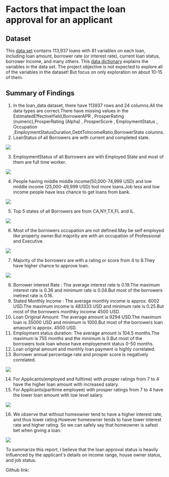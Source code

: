 # Factors that impact the loan approval for an applicant

## Dataset

This [data set](https://www.google.com/url?q=https://s3.amazonaws.com/udacity-hosted-downloads/ud651/prosperLoanData.csv&sa=D&ust=1547699802003000)
contains 113,937 loans with 81 variables on each loan, including loan amount, 
borrower rate (or interest rate), current loan status, borrower income, and many others.
This [data dictionary](https://docs.google.com/spreadsheets/d/1gDyi_L4UvIrLTEC6Wri5nbaMmkGmLQBk-Yx3z0XDEtI/edit?usp=sharing) explains the 
variables in the data set.
The project objective is not expected to explore all of the variables in the dataset! But focus on only exploration on about 10-15 of them.

## Summary of Findings


1. In the loan_data dataset, there have 113937 rows and 24 columns.All the data types are correct.There have missing values in the EstimatedEffectiveYield,BorrowerAPR , 
ProsperRating (numeric),ProsperRating (Alpha) , ProsperScore , EmploymentStatus , Occupation ,EmploymentStatusDuration,DebtToIncomeRatio,BorrowerState columns.
2. LoanStatus of all Borrowers are with current and completed state.

<img src="https://github.com/rakibul-sitab/Data-Analyst-Portfolio/blob/main/Udacity%20projects/Project%205%20:%20Factors%20that%20impact%20the%20loan%20approval%20for%20an%20applicant/images/newplot%20(20).png">

3. EmploymentStatus of all Borrowers are with Employed State and most of them are full time worker.

<img src="https://github.com/rakibul-sitab/Data-Analyst-Portfolio/blob/main/Udacity%20projects/Project%205%20:%20Factors%20that%20impact%20the%20loan%20approval%20for%20an%20applicant/images/newplot%20(21).png">

4. People having middle middle income(50,000-74,999 USD) and low middle income (25,000-49,999 USD) tool more loans.Job less and low income people have less chance to get loans from bank.

<img src="https://github.com/rakibul-sitab/Data-Analyst-Portfolio/blob/main/Udacity%20projects/Project%205%20:%20Factors%20that%20impact%20the%20loan%20approval%20for%20an%20applicant/images/newplot%20(22).png">

5. Top 5 states of all Borrowers are from CA,NY,TX,FL and IL.

<img src="https://github.com/rakibul-sitab/Data-Analyst-Portfolio/blob/main/Udacity%20projects/Project%205%20:%20Factors%20that%20impact%20the%20loan%20approval%20for%20an%20applicant/images/newplot%20(23).png">

6. Most of the borrowers occupation are not defined.May be self employed like property owner.But majority are with an occupation of Professional and Executive.

<img src="https://github.com/rakibul-sitab/Data-Analyst-Portfolio/blob/main/Udacity%20projects/Project%205%20:%20Factors%20that%20impact%20the%20loan%20approval%20for%20an%20applicant/images/newplot%20(24).png">

7. Majority of the borrowers are with a rating or score from 4 to 8.They have higher chance to approve loan.

<img src="https://github.com/rakibul-sitab/Data-Analyst-Portfolio/blob/main/Udacity%20projects/Project%205%20:%20Factors%20that%20impact%20the%20loan%20approval%20for%20an%20applicant/images/newplot%20(25).png">

8. Borrower interest Rate : The average interest rate is 0.19.The maximum interest rate is 0.36 and minimum rate is 0.04.But most of the borrowers inetrest rate is 0.16.
9. Stated Monthly Income : The average monthly income is approx. 6002 USD.The maximum income is 483333 USD and minimum rate is 0.25.But most of the borrowers monthky incomw 4500   USD.
10. Loan Original Amount: The average amount is 9294 USD.The maximum loan is 35000 USD and minimum is 1000.But most of the borrowers loan amaount is approx. 4500 USD.
11. Employment status duration: The average amount is 104.5 months.The maximum is 755 months and the minimum is 0.But most of the borrowers took loan whose have employement status 0-50 months.
12. Loan original amount and monthly loan payment is highly correlated.
13. Borrower annual percentage rate and prosper score is negatively correlated.
 
<img src="https://github.com/rakibul-sitab/Data-Analyst-Portfolio/blob/main/Udacity%20projects/Project%205%20:%20Factors%20that%20impact%20the%20loan%20approval%20for%20an%20applicant/images/newplot%20(26).png">

14. For Applicants(employed and fulltime) with prosper ratings from 7 to 4 have the higher loan amount with increased salary.
15. For Applicants(parttime employee) with prosper ratings from 7 to 4 have the lower loan amount with low level salary.

<img src="https://github.com/rakibul-sitab/Data-Analyst-Portfolio/blob/main/Udacity%20projects/Project%205%20:%20Factors%20that%20impact%20the%20loan%20approval%20for%20an%20applicant/images/newplot%20(27).png">

16. We observe that without homeowner tend to have a higher interest rate, and thus lower rating.However homeowner tends to have lower interest rate and higher rating. So we can safely say that homeowner is safest bet when giving a loan.

<img src="https://github.com/rakibul-sitab/Data-Analyst-Portfolio/blob/main/Udacity%20projects/Project%205%20:%20Factors%20that%20impact%20the%20loan%20approval%20for%20an%20applicant/images/newplot%20(28).png">

To summarize this report, I believe that the loan approval status is heavily influenced by the applicant's details on income range, house owner status, and job status.

Github link:
